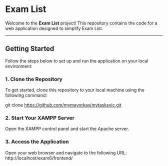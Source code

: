 # Exam List

Welcome to the **Exam List** project! This repository contains the code for a web application designed to simplify Exam List.  

---

## Getting Started  

Follow the steps below to set up and run the application on your local environment:  

### 1. Clone the Repository  

To get started, clone this repository to your local machine using the following command:  

git clone https://github.com/mymayorkay/mytasksvic.git

### 2. Start Your XAMPP Server
Open the XAMPP control panel and start the Apache server.


### 3. Access the Application
Open your web browser and navigate to the following URL:
http://localhost/exam6/frontend/






